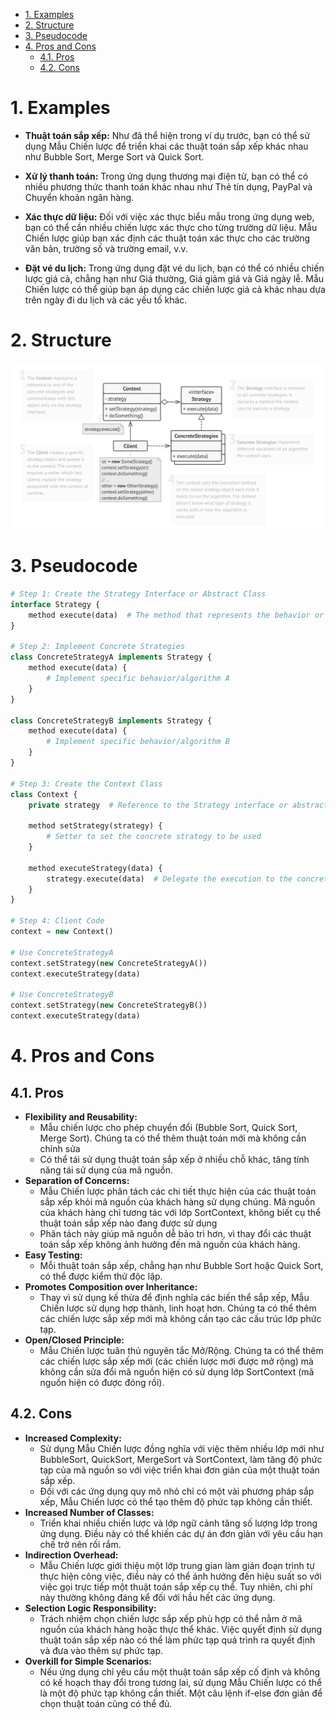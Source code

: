 - [1. Examples](#1-examples)
- [2. Structure](#2-structure)
- [3. Pseudocode](#3-pseudocode)
- [4. Pros and Cons](#4-pros-and-cons)
  - [4.1. Pros](#41-pros)
  - [4.2. Cons](#42-cons)

# 1. Examples

- **Thuật toán sắp xếp:** Như đã thể hiện trong ví dụ trước, bạn có thể sử dụng Mẫu Chiến lược để triển khai các thuật toán sắp xếp khác nhau như Bubble Sort, Merge Sort và Quick Sort.

- **Xử lý thanh toán:** Trong ứng dụng thương mại điện tử, bạn có thể có nhiều phương thức thanh toán khác nhau như Thẻ tín dụng, PayPal và Chuyển khoản ngân hàng.

- **Xác thực dữ liệu:** Đối với việc xác thực biểu mẫu trong ứng dụng web, bạn có thể cần nhiều chiến lược xác thực cho từng trường dữ liệu. Mẫu Chiến lược giúp bạn xác định các thuật toán xác thực cho các trường văn bản, trường số và trường email, v.v.

- **Đặt vé du lịch:** Trong ứng dụng đặt vé du lịch, bạn có thể có nhiều chiến lược giá cả, chẳng hạn như Giá thường, Giá giảm giá và Giá ngày lễ. Mẫu Chiến lược có thể giúp bạn áp dụng các chiến lược giá cả khác nhau dựa trên ngày đi du lịch và các yếu tố khác.


# 2. Structure
![Alt text](image-1.png)

# 3. Pseudocode

```php
# Step 1: Create the Strategy Interface or Abstract Class
interface Strategy {
    method execute(data)  # The method that represents the behavior or algorithm
}

# Step 2: Implement Concrete Strategies
class ConcreteStrategyA implements Strategy {
    method execute(data) {
        # Implement specific behavior/algorithm A
    }
}

class ConcreteStrategyB implements Strategy {
    method execute(data) {
        # Implement specific behavior/algorithm B
    }
}

# Step 3: Create the Context Class
class Context {
    private strategy  # Reference to the Strategy interface or abstract class

    method setStrategy(strategy) {
        # Setter to set the concrete strategy to be used
    }

    method executeStrategy(data) {
        strategy.execute(data)  # Delegate the execution to the concrete strategy
    }
}

# Step 4: Client Code
context = new Context()

# Use ConcreteStrategyA
context.setStrategy(new ConcreteStrategyA())
context.executeStrategy(data)

# Use ConcreteStrategyB
context.setStrategy(new ConcreteStrategyB())
context.executeStrategy(data)

```

# 4. Pros and Cons
## 4.1. Pros
- **Flexibility and Reusability:** 
  - Mẫu chiến lược cho phép chuyển đổi (Bubble Sort, Quick Sort, Merge Sort). Chúng ta có thể thêm thuật toán mới mà không cần chỉnh sửa
  - Có thể tái sử dụng thuật toán sắp xếp ở nhiều chỗ khác, tăng tính năng tái sử dụng của mã nguồn.
- **Separation of Concerns:**
  - Mẫu Chiến lược phân tách các chi tiết thực hiện của các thuật toán sắp xếp khỏi mã nguồn của khách hàng sử dụng chúng. Mã nguồn của khách hàng chỉ tương tác với lớp SortContext, không biết cụ thể thuật toán sắp xếp nào đang được sử dụng
  - Phân tách này giúp mã nguồn dễ bảo trì hơn, vì thay đổi các thuật toán sắp xếp không ảnh hưởng đến mã nguồn của khách hàng.
- **Easy Testing:**
  -  Mỗi thuật toán sắp xếp, chẳng hạn như Bubble Sort hoặc Quick Sort, có thể được kiểm thử độc lập.
- **Promotes Composition over Inheritance:**
  - Thay vì sử dụng kế thừa để định nghĩa các biến thể sắp xếp, Mẫu Chiến lược sử dụng hợp thành, linh hoạt hơn. Chúng ta có thể thêm các chiến lược sắp xếp mới mà không cần tạo các cấu trúc lớp phức tạp.
- **Open/Closed Principle:**
  - Mẫu Chiến lược tuân thủ nguyên tắc Mở/Rộng. Chúng ta có thể thêm các chiến lược sắp xếp mới (các chiến lược mới được mở rộng) mà không cần sửa đổi mã nguồn hiện có sử dụng lớp SortContext (mã nguồn hiện có được đóng rồi).

## 4.2. Cons
- **Increased Complexity:**
  - Sử dụng Mẫu Chiến lược đồng nghĩa với việc thêm nhiều lớp mới như BubbleSort, QuickSort, MergeSort và SortContext, làm tăng độ phức tạp của mã nguồn so với việc triển khai đơn giản của một thuật toán sắp xếp.
  - Đối với các ứng dụng quy mô nhỏ chỉ có một vài phương pháp sắp xếp, Mẫu Chiến lược có thể tạo thêm độ phức tạp không cần thiết.
- **Increased Number of Classes:**
  - Triển khai nhiều chiến lược và lớp ngữ cảnh tăng số lượng lớp trong ứng dụng. Điều này có thể khiến các dự án đơn giản với yêu cầu hạn chế trở nên rối rắm.
- **Indirection Overhead:**
  - Mẫu Chiến lược giới thiệu một lớp trung gian làm gián đoạn trình tự thực hiện công việc, điều này có thể ảnh hưởng đến hiệu suất so với việc gọi trực tiếp một thuật toán sắp xếp cụ thể. Tuy nhiên, chi phí này thường không đáng kể đối với hầu hết các ứng dụng.
- **Selection Logic Responsibility:**
  - Trách nhiệm chọn chiến lược sắp xếp phù hợp có thể nằm ở mã nguồn của khách hàng hoặc thực thể khác. Việc quyết định sử dụng thuật toán sắp xếp nào có thể làm phức tạp quá trình ra quyết định và đưa vào thêm sự phức tạp.
- **Overkill for Simple Scenarios:**
  - Nếu ứng dụng chỉ yêu cầu một thuật toán sắp xếp cố định và không có kế hoạch thay đổi trong tương lai, sử dụng Mẫu Chiến lược có thể là một độ phức tạp không cần thiết. Một câu lệnh if-else đơn giản để chọn thuật toán cũng có thể đủ.
